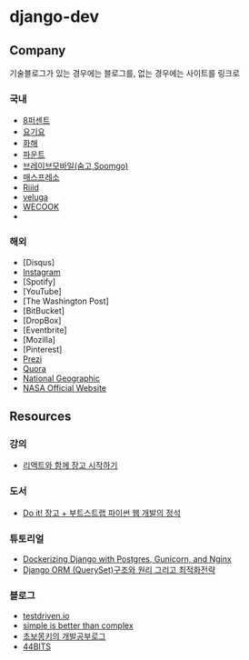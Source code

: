# django-dev

## Company
기술블로그가 있는 경우에는 블로그를, 없는 경우에는 사이트를 링크로
### 국내
- [8퍼센트](https://8percent.github.io/)
- [요기요](https://medium.com/deliverytechkorea/yogiyo-python/home)
- [화해](http://blog.hwahae.co.kr/category/all/tech/)
- [파운트](https://fount.co/)
- [브레이브모바일(숨고,Soomgo)](https://soomgo.com/)
- [매스프레소](https://mathpresso.com/ko)
- [Riiid](https://riiid.com/ko/main)
- [veluga](https://business.veluga.kr/)
- [WECOOK](https://wecook.co.kr/)
- 
### 해외
- [Disqus]
- [Instagram](https://medium.com/@InstagramEng)
- [Spotify]
- [YouTube]
- [The Washington Post]
- [BitBucket]
- [DropBox]
- [Eventbrite]
- [Mozilla]
- [Pinterest]
- [Prezi](https://prezi.com/)
- [Quora](https://www.quora.com/)
- [National Geographic](https://www.nationalgeographic.com/)
- [NASA Official Website](https://www.nasa.gov/)

## Resources
### 강의
- [리액트와 함께 장고 시작하기](https://educast.com/course/web-dev/ZU53)

### 도서
- [Do it! 장고 + 부트스트랩 파이썬 웹 개발의 정석 ](https://www.aladin.co.kr/shop/wproduct.aspx?ItemId=259491574)

### 튜토리얼
- [Dockerizing Django with Postgres, Gunicorn, and Nginx](https://testdriven.io/blog/dockerizing-django-with-postgres-gunicorn-and-nginx/)
- [Django ORM (QuerySet)구조와 원리 그리고 최적화전략](https://github.com/KimSoungRyoul/Django_ORM_pratice_project/issues/7)

### 블로그
- [testdriven.io](https://testdriven.io/)
- [simple is better than complex](https://simpleisbetterthancomplex.com/)
- [초보몽키의 개발공부로그](https://wayhome25.github.io/)
- [44BITS](https://www.44bits.io/ko)
